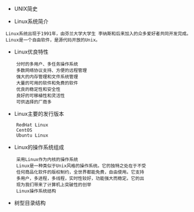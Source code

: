 * UNIX简史

* Linux系统简介

`
	Linux系统出现于1991年，由芬兰大学大学生
	李纳斯和后来加入的众多爱好者共同开发完成。
	Linux是一个自由软件，是源代码开放的Unix。
`
* Linux优良特性
```
	分时的多用户、多任务操作系统
    多数网络协议支持、方便的远程管理
    强大的内存管理和文件系统管理
    大量的可用的软件和免费的软件
    优良的稳定性和安全性
    良好的可移植性和灵活性
    可供选择的厂商多  
```	
* Linux主要的发行版本
```
	RedHat Linux
	CentOS
	Ubuntu Linux
```
* Linux的操作系统组成
```
	采用Linux作为内核的操作系统
	Linux是一种类似于Unix风格的操作系统。它的独特之处在于不受
	任何商品化软件的版权制约，全世界都能免费，自由使用。它支持
	多用户，多进程，多线程，实时性较好，功能强大而稳定。它的出
	现为我们带来了计算机上突破性的创举
	Linux操作系统结构
```
* 树型目录结构
